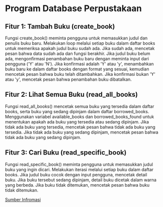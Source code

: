 # Program Database Perpustakaan
## Fitur 1: Tambah Buku (create_book)
Fungsi create_book() meminta pengguna untuk memasukkan judul dan penulis buku baru.
Melakukan loop melalui setiap buku dalam daftar books untuk memeriksa apakah judul buku sudah ada. Jika sudah ada, mencetak pesan bahwa data sudah ada dan fungsi berakhir.
Jika judul buku belum ada, mengonfirmasi penambahan buku baru dengan meminta input dari pengguna ('Y' atau 'N').
Jika konfirmasi adalah 'Y' atau 'y', menambahkan buku baru ke dalam daftar books dengan format yang sesuai, kemudian mencetak pesan bahwa buku telah ditambahkan.
Jika konfirmasi bukan 'Y' atau 'y', mencetak pesan bahwa penambahan buku dibatalkan.

## Fitur 2: Lihat Semua Buku (read_all_books)
Fungsi read_all_books() mencetak semua buku yang tersedia dalam daftar books, serta buku yang sedang dipinjam dalam daftar borrowed_books.
Menggunakan variabel available_books dan borrowed_books_found untuk menentukan apakah ada buku yang tersedia atau sedang dipinjam.
Jika tidak ada buku yang tersedia, mencetak pesan bahwa tidak ada buku yang tersedia.
Jika tidak ada buku yang sedang dipinjam, mencetak pesan bahwa tidak ada buku yang sedang dipinjam.

## Fitur 3: Cari Buku (read_specific_book)
Fungsi read_specific_book() meminta pengguna untuk memasukkan judul buku yang ingin dicari.
Melakukan iterasi melalui setiap buku dalam daftar books.
Jika judul buku cocok dengan input pengguna, mencetak detail buku. Jika buku tersebut sedang dipinjam, detail buku dicetak dalam warna yang berbeda.
Jika buku tidak ditemukan, mencetak pesan bahwa buku tidak ditemukan.

[Sumber Infromasi](https://www.google.com)
